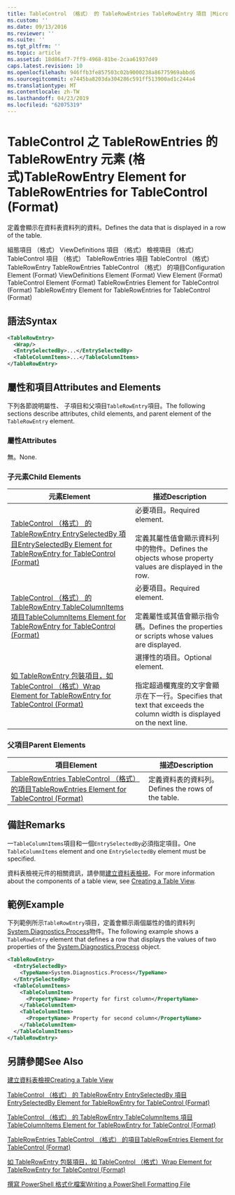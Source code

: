 ```yaml
---
title: TableControl （格式） 的 TableRowEntries TableRowEntry 項目 |Microsoft Docs
ms.custom: ''
ms.date: 09/13/2016
ms.reviewer: ''
ms.suite: ''
ms.tgt_pltfrm: ''
ms.topic: article
ms.assetid: 18d86af7-7ff9-4968-81be-2caa61937d49
caps.latest.revision: 10
ms.openlocfilehash: 946ffb3fe857503c02b9000238a86775969abbd6
ms.sourcegitcommit: e7445ba8203da304286c591ff513900ad1c244a4
ms.translationtype: MT
ms.contentlocale: zh-TW
ms.lasthandoff: 04/23/2019
ms.locfileid: "62075319"
---
```

# <a name="tablerowentry-element-for-tablerowentries-for-tablecontrol-format"></a><span data-ttu-id="a5d26-102">TableControl 之 TableRowEntries 的 TableRowEntry 元素 (格式)</span><span class="sxs-lookup"><span data-stu-id="a5d26-102">TableRowEntry Element for TableRowEntries for TableControl (Format)</span></span>

<span data-ttu-id="a5d26-103">定義會顯示在資料表資料列的資料。</span><span class="sxs-lookup"><span data-stu-id="a5d26-103">Defines the data that is displayed in a row of the table.</span></span>

<span data-ttu-id="a5d26-104">組態項目 （格式） ViewDefinitions 項目 （格式） 檢視項目 （格式） TableControl 項目 （格式） TableRowEntries 項目 TableControl （格式） TableRowEntry TableRowEntries TableControl （格式） 的項目</span><span class="sxs-lookup"><span data-stu-id="a5d26-104">Configuration Element (Format) ViewDefinitions Element (Format) View Element (Format) TableControl Element (Format) TableRowEntries Element for TableControl (Format) TableRowEntry Element for TableRowEntries for TableControl (Format)</span></span>

## <a name="syntax"></a><span data-ttu-id="a5d26-105">語法</span><span class="sxs-lookup"><span data-stu-id="a5d26-105">Syntax</span></span>

```xml
<TableRowEntry>
  <Wrap/>
  <EntrySelectedBy>...</EntrySelectedBy>
  <TableColumnItems>...</TableColumnItems>
</TableRowEntry>
```

## <a name="attributes-and-elements"></a><span data-ttu-id="a5d26-106">屬性和項目</span><span class="sxs-lookup"><span data-stu-id="a5d26-106">Attributes and Elements</span></span>

<span data-ttu-id="a5d26-107">下列各節說明屬性、 子項目和父項目`TableRowEntry`項目。</span><span class="sxs-lookup"><span data-stu-id="a5d26-107">The following sections describe attributes, child elements, and parent element of the `TableRowEntry` element.</span></span>

### <a name="attributes"></a><span data-ttu-id="a5d26-108">屬性</span><span class="sxs-lookup"><span data-stu-id="a5d26-108">Attributes</span></span>

<span data-ttu-id="a5d26-109">無。</span><span class="sxs-lookup"><span data-stu-id="a5d26-109">None.</span></span>

### <a name="child-elements"></a><span data-ttu-id="a5d26-110">子元素</span><span class="sxs-lookup"><span data-stu-id="a5d26-110">Child Elements</span></span>

|<span data-ttu-id="a5d26-111">元素</span><span class="sxs-lookup"><span data-stu-id="a5d26-111">Element</span></span>|<span data-ttu-id="a5d26-112">描述</span><span class="sxs-lookup"><span data-stu-id="a5d26-112">Description</span></span>|
|-------------|-----------------|
|[<span data-ttu-id="a5d26-113">TableControl （格式） 的 TableRowEntry EntrySelectedBy 項目</span><span class="sxs-lookup"><span data-stu-id="a5d26-113">EntrySelectedBy Element for TableRowEntry for TableControl (Format)</span></span>](./entryselectedby-element-for-tablerowentry-for-tablecontrol-format.md)|<span data-ttu-id="a5d26-114">必要項目。</span><span class="sxs-lookup"><span data-stu-id="a5d26-114">Required element.</span></span><br /><br /> <span data-ttu-id="a5d26-115">定義其屬性值會顯示資料列中的物件。</span><span class="sxs-lookup"><span data-stu-id="a5d26-115">Defines the objects whose property values are displayed in the row.</span></span>|
|[<span data-ttu-id="a5d26-116">TableControl （格式） 的 TableRowEntry TableColumnItems 項目</span><span class="sxs-lookup"><span data-stu-id="a5d26-116">TableColumnItems Element for TableRowEntry for TableControl (Format)</span></span>](./tablecolumnitems-element-for-tablerowentry-for-tablecontrol-format.md)|<span data-ttu-id="a5d26-117">必要項目。</span><span class="sxs-lookup"><span data-stu-id="a5d26-117">Required element.</span></span><br /><br /> <span data-ttu-id="a5d26-118">定義屬性或其值會顯示指令碼。</span><span class="sxs-lookup"><span data-stu-id="a5d26-118">Defines the properties or scripts whose values are displayed.</span></span>|
|[<span data-ttu-id="a5d26-119">如 TableRowEntry 包裝項目，如 TableControl （格式）</span><span class="sxs-lookup"><span data-stu-id="a5d26-119">Wrap Element for TableRowEntry for TableControl (Format)</span></span>](./wrap-element-for-tablerowentry-for-tablecontrol-format.md)|<span data-ttu-id="a5d26-120">選擇性的項目。</span><span class="sxs-lookup"><span data-stu-id="a5d26-120">Optional element.</span></span><br /><br /> <span data-ttu-id="a5d26-121">指定超過欄寬度的文字會顯示在下一行。</span><span class="sxs-lookup"><span data-stu-id="a5d26-121">Specifies that text that exceeds the column width is displayed on the next line.</span></span>|

### <a name="parent-elements"></a><span data-ttu-id="a5d26-122">父項目</span><span class="sxs-lookup"><span data-stu-id="a5d26-122">Parent Elements</span></span>

|<span data-ttu-id="a5d26-123">項目</span><span class="sxs-lookup"><span data-stu-id="a5d26-123">Element</span></span>|<span data-ttu-id="a5d26-124">描述</span><span class="sxs-lookup"><span data-stu-id="a5d26-124">Description</span></span>|
|-------------|-----------------|
|[<span data-ttu-id="a5d26-125">TableRowEntries TableControl （格式） 的項目</span><span class="sxs-lookup"><span data-stu-id="a5d26-125">TableRowEntries Element for TableControl (Format)</span></span>](./tablerowentries-element-for-tablecontrol-format.md)|<span data-ttu-id="a5d26-126">定義資料表的資料列。</span><span class="sxs-lookup"><span data-stu-id="a5d26-126">Defines the rows of the table.</span></span>|

## <a name="remarks"></a><span data-ttu-id="a5d26-127">備註</span><span class="sxs-lookup"><span data-stu-id="a5d26-127">Remarks</span></span>

<span data-ttu-id="a5d26-128">一`TableColumnItems`項目和一個`EntrySelectedBy`必須指定項目。</span><span class="sxs-lookup"><span data-stu-id="a5d26-128">One `TableColumnItems` element and one `EntrySelectedBy` element must be specified.</span></span>

<span data-ttu-id="a5d26-129">資料表檢視元件的相關資訊，請參閱[建立資料表檢視](./creating-a-table-view.md)。</span><span class="sxs-lookup"><span data-stu-id="a5d26-129">For more information about the components of a table view, see [Creating a Table View](./creating-a-table-view.md).</span></span>

## <a name="example"></a><span data-ttu-id="a5d26-130">範例</span><span class="sxs-lookup"><span data-stu-id="a5d26-130">Example</span></span>

<span data-ttu-id="a5d26-131">下列範例所示`TableRowEntry`項目，定義會顯示兩個屬性的值的資料列[System.Diagnostics.Process](/dotnet/api/System.Diagnostics.Process)物件。</span><span class="sxs-lookup"><span data-stu-id="a5d26-131">The following example shows a `TableRowEntry` element that defines a row that displays the values of two properties of the [System.Diagnostics.Process](/dotnet/api/System.Diagnostics.Process) object.</span></span>

```xml
<TableRowEntry>
  <EntrySelectedBy>
    <TypeName>System.Diagnostics.Process</TypeName>
  </EntrySelectedBy>
  <TableColumnItems>
    <TableColumnItem>
      <PropertyName> Property for first column</PropertyName>
    </TableColumnItem>
    <TableColumnItem>
      <PropertyName> Property for second column</PropertyName>
    </TableColumnItem>
  </TableColumnItems>
</TableRowEntry>
```

## <a name="see-also"></a><span data-ttu-id="a5d26-132">另請參閱</span><span class="sxs-lookup"><span data-stu-id="a5d26-132">See Also</span></span>

[<span data-ttu-id="a5d26-133">建立資料表檢視</span><span class="sxs-lookup"><span data-stu-id="a5d26-133">Creating a Table View</span></span>](./creating-a-table-view.md)

[<span data-ttu-id="a5d26-134">TableControl （格式） 的 TableRowEntry EntrySelectedBy 項目</span><span class="sxs-lookup"><span data-stu-id="a5d26-134">EntrySelectedBy Element for TableRowEntry for TableControl (Format)</span></span>](./entryselectedby-element-for-tablerowentry-for-tablecontrol-format.md)

[<span data-ttu-id="a5d26-135">TableControl （格式） 的 TableRowEntry TableColumnItems 項目</span><span class="sxs-lookup"><span data-stu-id="a5d26-135">TableColumnItems Element for TableRowEntry for TableControl (Format)</span></span>](./tablecolumnitems-element-for-tablerowentry-for-tablecontrol-format.md)

[<span data-ttu-id="a5d26-136">TableRowEntries TableControl （格式） 的項目</span><span class="sxs-lookup"><span data-stu-id="a5d26-136">TableRowEntries Element for TableControl (Format)</span></span>](./tablerowentries-element-for-tablecontrol-format.md)

[<span data-ttu-id="a5d26-137">如 TableRowEntry 包裝項目，如 TableControl （格式）</span><span class="sxs-lookup"><span data-stu-id="a5d26-137">Wrap Element for TableRowEntry for TableControl (Format)</span></span>](./wrap-element-for-tablerowentry-for-tablecontrol-format.md)

[<span data-ttu-id="a5d26-138">撰寫 PowerShell 格式化檔案</span><span class="sxs-lookup"><span data-stu-id="a5d26-138">Writing a PowerShell Formatting File</span></span>](./writing-a-powershell-formatting-file.md)

